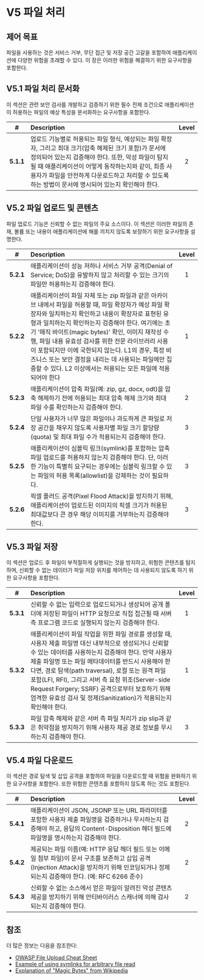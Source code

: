 # V5 파일 처리

## 제어 목표

파일을 사용하는 것은 서비스 거부, 무단 접근 및 저장 공간 고갈을 포함하여 애플리케이션에 다양한 위험을 초래할 수 있다. 이 장은 이러한 위험을 해결하기 위한 요구사항을 포함한다.

## V5.1 파일 처리 문서화

이 섹션은 관련 보안 검사를 개발하고 검증하기 위한 필수 전제 조건으로 애플리케이션이 허용하는 파일의 예상 특성을 문서화하는 요구사항을 포함한다.

| # | Description | Level |
| :---: | :--- | :---: |
| **5.1.1** | 업로드 기능별로 허용되는 파일 형식, 예상되는 파일 확장자, 그리고 최대 크기(압축 해제된 크기 포함)가 문서에 정의되어 있는지 검증해야 한다. 또한, 악성 파일이 탐지될 때 애플리케이션이 어떻게 동작하는지와 같이, 최종 사용자가 파일을 안전하게 다운로드하고 처리할 수 있도록 하는 방법이 문서에 명시되어 있는지 확인해야 한다. | 2 |

## V5.2 파일 업로드 및 콘텐츠

파일 업로드 기능은 신뢰할 수 없는 파일의 주요 소스이다. 이 섹션은 이러한 파일의 존재, 볼륨 또는 내용이 애플리케이션에 해를 끼치지 않도록 보장하기 위한 요구사항을 설명한다.

| # | Description | Level |
| :---: | :--- | :---: |
| **5.2.1** | 애플리케이션이 성능 저하나 서비스 거부 공격(Denial of Service; DoS)을 유발하지 않고 처리할 수 있는 크기의 파일만 허용하는지 검증해야 한다. | 1 |
| **5.2.2** | 애플리케이션이 파일 자체 또는 zip 파일과 같은 아카이브 내에서 파일을 허용할 때, 파일 확장자가 예상 파일 확장자와 일치하는지 확인하고 내용이 확장자로 표현된 유형과 일치하는지 확인하는지 검증해야 한다. 여기에는 초기 '매직 바이트(magic bytes)' 확인, 이미지 재작성 수행, 파일 내용 유효성 검사를 위한 전문 라이브러리 사용이 포함되지만 이에 국한되지 않는다. L1의 경우, 특정 비즈니스 또는 보안 결정을 내리는 데 사용되는 파일에만 집중할 수 있다. L2 이상에서는 허용되는 모든 파일에 적용되어야 한다 | 1 |
| **5.2.3** | 애플리케이션이 압축 파일(예: zip, gz, docx, odt)을 압축 해제하기 전에 허용되는 최대 압축 해제 크기와 최대 파일 수를 확인하는지 검증해야 한다. | 2 |
| **5.2.4** | 단일 사용자가 너무 많은 파일이나 과도하게 큰 파일로 저장 공간을 채우지 않도록 사용자별 파일 크기 할당량(quota) 및 최대 파일 수가 적용되는지 검증해야 한다. | 3 |
| **5.2.5** | 애플리케이션이 심볼릭 링크(symlink)를 포함하는 압축 파일 업로드를 허용하지 않는지 검증해야 한다. 단, 이러한 기능이 특별히 요구되는 경우에는 심볼릭 링크할 수 있는 파일의 허용 목록(allowlist)을 강제하는 것이 필요하다. | 3 |
| **5.2.6** | 픽셀 플러드 공격(Pixel Flood Attack)을 방지하기 위해, 애플리케이션이 업로드된 이미지의 픽셀 크기가 허용된 최대값보다 큰 경우 해당 이미지를 거부하는지 검증해야 한다. | 3 |

## V5.3 파일 저장

이 섹션은 업로드 후 파일이 부적절하게 실행되는 것을 방지하고, 위험한 콘텐츠를 탐지하며, 신뢰할 수 없는 데이터가 파일 저장 위치를 제어하는 데 사용되지 않도록 하기 위한 요구사항을 포함한다.

| # | Description | Level |
| :---: | :--- | :---: |
| **5.3.1** | 신뢰할 수 없는 입력으로 업로드되거나 생성되어 공개 폴더에 저장된 파일이 HTTP 요청으로 직접 접근될 때 서버 측 프로그램 코드로 실행되지 않는지 검증해야 한다. | 1 |
| **5.3.2** | 애플리케이션이 파일 작업을 위한 파일 경로를 생성할 때, 사용자 제출 파일명 대신 내부적으로 생성되거나 신뢰할 수 있는 데이터를 사용하는지 검증해야 한다. 만약 사용자 제출 파일명 또는 파일 메타데이터를 반드시 사용해야 한다면, 경로 탐색(path traversal), 로컬 또는 원격 파일 포함(LFI, RFI), 그리고 서버 측 요청 위조(Server-side Request Forgery; SSRF) 공격으로부터 보호하기 위해 엄격한 유효성 검사 및 정제(Sanitization)가 적용되는지 확인해야 한다. | 1 |
| **5.3.3** | 파일 압축 해제와 같은 서버 측 파일 처리가 zip slip과 같은 취약점을 방지하기 위해 사용자 제공 경로 정보를 무시하는지 검증해야 한다. | 3 |

## V5.4 파일 다운로드

이 섹션은 경로 탐색 및 삽입 공격을 포함하여 파일을 다운로드할 때 위험을 완화하기 위한 요구사항을 포함한다. 또한 위험한 콘텐츠를 포함하지 않도록 하는 것도 포함된다.

| # | Description | Level |
| :---: | :--- | :---: |
| **5.4.1** | 애플리케이션이 JSON, JSONP 또는 URL 파라미터를 포함한 사용자 제출 파일명을 검증하거나 무시하는지 검증해야 하고, 응답의 Content-Disposition 헤더 필드에 파일명을 명시하는지 검증해야 한다. | 2 |
| **5.4.2** | 제공되는 파일 이름(예: HTTP 응답 헤더 필드 또는 이메일 첨부 파일)이 문서 구조를 보존하고 삽입 공격(Injection Attack)을 방지하기 위해 인코딩되거나 정제되는지 검증해야 한다. (예: RFC 6266 준수)| 2 |
| **5.4.3** | 신뢰할 수 없는 소스에서 얻은 파일이 알려진 악성 콘텐츠 제공을 방지하기 위해 안티바이러스 스캐너에 의해 검사되는지 검증해야 한다. | 2 |

## 참조

더 많은 정보는 다음을 참조한다:

* [OWASP File Upload Cheat Sheet](https://cheatsheetseries.owasp.org/cheatsheets/File_Upload_Cheat_Sheet.html)
* [Example of using symlinks for arbitrary file read](https://hackerone.com/reports/1439593)
* [Explanation of "Magic Bytes" from Wikipedia](https://en.wikipedia.org/wiki/List_of_file_signatures)
